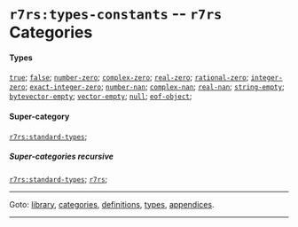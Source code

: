 

<a id='category__r7rs__r7rs_3a_types-constants'></a>

# `r7rs:types-constants` -- `r7rs` Categories


#### Types

[`true`](../../r7rs/types/true.md#type__r7rs__true);
[`false`](../../r7rs/types/false.md#type__r7rs__false);
[`number-zero`](../../r7rs/types/number-zero.md#type__r7rs__number-zero);
[`complex-zero`](../../r7rs/types/complex-zero.md#type__r7rs__complex-zero);
[`real-zero`](../../r7rs/types/real-zero.md#type__r7rs__real-zero);
[`rational-zero`](../../r7rs/types/rational-zero.md#type__r7rs__rational-zero);
[`integer-zero`](../../r7rs/types/integer-zero.md#type__r7rs__integer-zero);
[`exact-integer-zero`](../../r7rs/types/exact-integer-zero.md#type__r7rs__exact-integer-zero);
[`number-nan`](../../r7rs/types/number-nan.md#type__r7rs__number-nan);
[`complex-nan`](../../r7rs/types/complex-nan.md#type__r7rs__complex-nan);
[`real-nan`](../../r7rs/types/real-nan.md#type__r7rs__real-nan);
[`string-empty`](../../r7rs/types/string-empty.md#type__r7rs__string-empty);
[`bytevector-empty`](../../r7rs/types/bytevector-empty.md#type__r7rs__bytevector-empty);
[`vector-empty`](../../r7rs/types/vector-empty.md#type__r7rs__vector-empty);
[`null`](../../r7rs/types/null.md#type__r7rs__null);
[`eof-object`](../../r7rs/types/eof-object.md#type__r7rs__eof-object);


#### Super-category

[`r7rs:standard-types`](../../r7rs/categories/r7rs_3a_standard-types.md#category__r7rs__r7rs_3a_standard-types);


##### Super-categories recursive

[`r7rs:standard-types`](../../r7rs/categories/r7rs_3a_standard-types.md#category__r7rs__r7rs_3a_standard-types);
[`r7rs`](../../r7rs/categories/r7rs.md#category__r7rs__r7rs);

----

Goto: [library](../../r7rs/_index.md#library__r7rs), [categories](../../r7rs/categories/_index.md#toc__r7rs__categories), [definitions](../../r7rs/definitions/_index.md#toc__r7rs__definitions), [types](../../r7rs/types/_index.md#toc__r7rs__types), [appendices](../../r7rs/appendices/_index.md#toc__r7rs__appendices).

----

